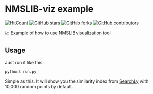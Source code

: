 # NMSLIB-viz example

[![HitCount](http://hits.dwyl.io/AlbertSuarez/nmslib-viz-example.svg)](http://hits.dwyl.io/AlbertSuarez/nmslib-viz-example)
[![GitHub stars](https://img.shields.io/github/stars/AlbertSuarez/nmslib-viz-example.svg)](https://GitHub.com/AlbertSuarez/nmslib-viz-example/stargazers/)
[![GitHub forks](https://img.shields.io/github/forks/AlbertSuarez/nmslib-viz-example.svg)](https://GitHub.com/AlbertSuarez/nmslib-viz-example/network/)
[![GitHub contributors](https://img.shields.io/github/contributors/AlbertSuarez/nmslib-viz-example.svg)](https://GitHub.com/AlbertSuarez/nmslib-viz-example/graphs/contributors/)

📈 Example of how to use NMSLIB visualization tool

## Usage

Just run it like this:

```bash
python3 run.py
```

Simple as this. It will show you the similarity index from [SearchLy](https://github.com/AlbertSuarez/searchly) with 10,000 random points by default.
